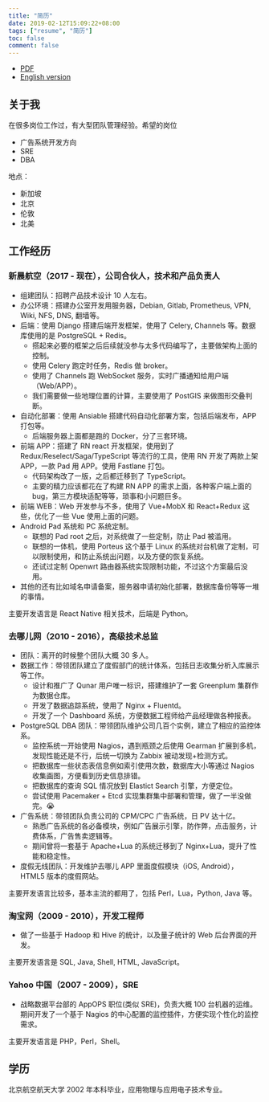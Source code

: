```yaml
---
title: "简历"
date: 2019-02-12T15:09:22+08:00
tags: ["resume", "简历"]
toc: false
comment: false
---
```


- [PDF](/resume.pdf)
- [English version](/resume-en/)

## 关于我

在很多岗位工作过，有大型团队管理经验。希望的岗位
- 广告系统开发方向
- SRE
- DBA

地点：
- 新加坡
- 北京
- 伦敦
- 北美

## 工作经历

### 新晨航空（2017 - 现在），公司合伙人，技术和产品负责人

- 组建团队：招聘产品技术设计 10 人左右。
- 办公环境：搭建办公室开发用服务器，Debian, Gitlab, Prometheus, VPN, Wiki, NFS, DNS, 翻墙等。
- 后端：使用 Django 搭建后端开发框架，使用了 Celery, Channels 等。数据库使用的是 PostgreSQL + Redis。
  - 搭起来必要的框架之后后续就没参与太多代码编写了，主要做架构上面的控制。
  - 使用 Celery 跑定时任务，Redis 做 broker。
  - 使用了 Channels 跑 WebSocket 服务，实时广播通知给用户端（Web/APP）。
  - 我们需要做一些地理位置的计算，主要使用了 PostGIS 来做图形交叠判断。
- 自动化部署：使用 Ansiable 搭建代码自动化部署方案，包括后端发布，APP 打包等。
  - 后端服务器上面都是跑的 Docker，分了三套环境。
- 前端 APP：搭建了 RN react 开发框架，使用到了 Redux/Reselect/Saga/TypeScript 等流行的工具，使用 RN 开发了两款上架 APP，一款 Pad 用 APP。使用 Fastlane 打包。
  - 代码架构改了一版，之后都迁移到了 TypeScript。
  - 主要的精力应该都花在了构建 RN APP 的需求上面，各种客户端上面的 bug，第三方模块适配等等，琐事和小问题巨多。
- 前端 WEB：Web 开发参与不多，使用了 Vue+MobX 和 React+Redux 这些，优化了一些 Vue 使用上面的问题。
- Android Pad 系统和 PC 系统定制。
  - 联想的 Pad root 之后，对系统做了一些定制，防止 Pad 被滥用。
  - 联想的一体机，使用 Porteus 这个基于 Linux 的系统对台机做了定制，可以限制使用，和防止系统出问题，以及方便的恢复系统。
  - 还试过定制 Openwrt 路由器系统实现限制功能，不过这个方案最后没用。
- 其他的还有比如域名申请备案，服务器申请初始化部署，数据库备份等等一堆的事情。

主要开发语言是 React Native 相关技术，后端是 Python。

### 去哪儿网（2010 - 2016），高级技术总监

- 团队：离开的时候整个团队大概 30 多人。
- 数据工作：带领团队建立了度假部门的统计体系，包括日志收集分析入库展示等工作。
  - 设计和推广了 Qunar 用户唯一标识，搭建维护了一套 Greenplum 集群作为数据仓库。
  - 开发了数据追踪系统，使用了 Nginx + Fluentd。
  - 开发了一个 Dashboard 系统，方便数据工程师给产品经理做各种报表。
- PostgreSQL DBA 团队：带领团队维护公司几百个实例，建立了相应的监控体系。
  - 监控系统一开始使用 Nagios，遇到瓶颈之后使用 Gearman 扩展到多机，发现性能还是不行，后统一切换为 Zabbix 被动发现+检测方式。
  - 把数据库一些状态表信息例如索引使用次数，数据库大小等通过 Nagios 收集画图，方便看到历史信息排错。
  - 把数据库的查询 SQL 情况放到 Elastict Search 引擎，方便定位。
  - 尝试使用 Pacemaker + Etcd 实现集群集中部署和管理，做了一半没做完。😭
- 广告系统：带领团队负责公司的 CPM/CPC 广告系统，日 PV 达十亿。
  - 熟悉广告系统的各必备模块，例如广告展示引擎，防作弊，点击服务，计费体系，广告售卖逻辑等。
  - 期间曾将一套基于 Apache+Lua 的系统迁移到了 Nginx+Lua，提升了性能和稳定性。
- 度假无线团队：开发维护去哪儿 APP 里面度假模块（iOS, Android）， HTML5 版本的度假网站。

主要开发语言比较多，基本主流的都用了，包括 Perl，Lua，Python, Java 等。

### 淘宝网（2009 - 2010），开发工程师

- 做了一些基于 Hadoop 和 Hive 的统计，以及量子统计的 Web 后台界面的开发。

主要开发语言是 SQL, Java, Shell, HTML, JavaScript。

### Yahoo 中国（2007 - 2009），SRE

- 战略数据平台部的 AppOPS 职位(类似 SRE)，负责大概 100 台机器的运维。期间开发了一个基于 Nagios 的中心配置的监控插件，方便实现个性化的监控需求。

主要开发语言是 PHP，Perl，Shell。

## 学历

北京航空航天大学 2002 年本科毕业，应用物理与应用电子技术专业。
